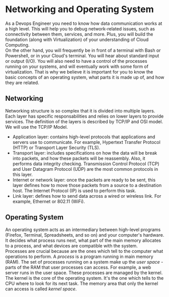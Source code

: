 # Networking and Operating System
As a Devops Engineer you need to know how data communication works at a high level. This will help you to debug network-related issues, such as connectivity between them, services, and more. Plus, you will build the foundation (along with Virtualization) of your understanding of Cloud Computing.  
On the other hand, you will frequently be in front of a terminal with Bash or Powershell, or in your Cloud's terminal. You will hear about standard input or output (I/O). You will also need to have a control of the processes running on your systems, and will eventually work with some form of virtualization. That is why we believe it is important for you to know the basic concepts of an operating system, what parts it is made up of, and how they are related.

## Networking
Networking structure is so complex that it is divided into multiple layers. Each layer has specific responsabilities and relies on lower layers to provide services. The definition of the layers is described by TCP/IP and OSI model. We will use the TCP/IP Model.
* Application layer: contains high-level protocols that applications and servers use to communicate. For example, Hypertext Transfer Protocol (HTTP) or Transport Layer Security (TLS). 
* Transport layer: includes specifications on how the data will be break into packets, and how these packets will be reassembly. Also, it performs data integrity checking. Transmission Control Protocol (TCP) and User Datagram Protocol (UDP) are the most common protocols in this layer. 
* Internet or network layer: once the packets are ready to be sent, this layer defines how to move those packets from a source to a destination host. The Internet Protocol (IP) is used to perform this task.
* Link layer: defines how to send data across a wired or wireless link. For example, Ethernet or 802.11 (WiFi).

## Operating System
An operating system acts as an intermediary between high-level programs (Firefox, Terminal, Spreadsheets, and so on) and your computer's hardware. It decides what process runs next, what part of the main memory allocates to a process, and what devices are compatible with the system.  
Processes are crucial because are the ones which tell to the computer what operations to perform. A *process* is a program running in main memory (RAM). The set of processes running on a system make up the *user space* - parts of the RAM that user processes can access. For example, a web server runs in the user space.  These processes are managed by the kernel. The kernel is the core of the operating system. It's the one which tells to the CPU where to look for its next task. The memory area that only the kernel can access is called *kernel space*.